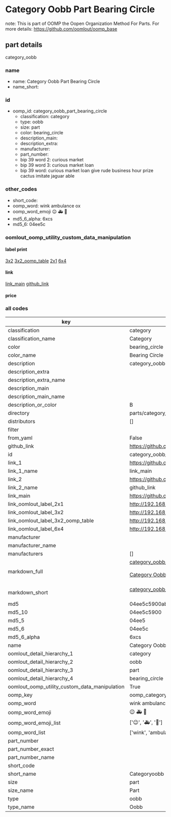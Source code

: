 # Category Oobb Part Bearing Circle  

note: This is part of OOMP the Oopen Organization Method For Parts. For more details: https://github.com/oomlout/oomp_base

##  part details



category_oobb

### name
* name: Category Oobb Part Bearing Circle
* name_short: 
### id
* oomp_id: category_oobb_part_bearing_circle
  * classification: category
  * type: oobb
  * size: part
  * color: bearing_circle
  * description_main: 
  * description_extra: 
  * manufacturer: 
  * part_number: 
  * bip 39 word 2: curious market
  * bip 39 word 3: curious market loan
  * bip 39 word: curious market loan give rude business hour prize cactus imitate jaguar able

### other_codes
* short_code: 
* oomp_word: wink ambulance ox
* oomp_word_emoji :wink: :ambulance: :ox:
* md5_6_alpha: 6xcs
* md5_6: 04ee5c






### oomlout_oomp_utility_custom_data_manipulation
#### label print
[3x2](http://192.168.1.245:1112/?label=oomp%206xcs)
[3x2_oomp_table](http://192.168.1.107:1112/?label=oomp%206xcs)
[2x1](http://192.168.1.242:1112/?label=oomp%206xcs)
[6x4](http://192.168.1.55:1112/?label=oomp%206xcs)    

#### link

[link_main](https://github.com/oomlout/oomlout_oomp_current_version_messy/tree/main/parts/category_oobb_part_bearing_circle) [github_link](https://github.com/oomlout/oomlout_oomp_part_src/tree/main/parts/category_oobb_part_bearing_circle)                             

#### price







### all codes 
| key | value |  
| --- | --- |  
| classification | category |  
| classification_name | Category |  
| color | bearing_circle |  
| color_name | Bearing Circle |  
| description | category_oobb |  
| description_extra |  |  
| description_extra_name |  |  
| description_main |  |  
| description_main_name |  |  
| description_or_color | B  |  
| directory | parts/category_oobb_part_bearing_circle |  
| distributors | [] |  
| filter |  |  
| from_yaml | False |  
| github_link | https://github.com/oomlout/oomlout_oomp_part_src/tree/main/parts/category_oobb_part_bearing_circle |  
| id | category_oobb_part_bearing_circle |  
| link_1 | https://github.com/oomlout/oomlout_oomp_current_version_messy/tree/main/parts/category_oobb_part_bearing_circle |  
| link_1_name | link_main |  
| link_2 | https://github.com/oomlout/oomlout_oomp_part_src/tree/main/parts/category_oobb_part_bearing_circle |  
| link_2_name | github_link |  
| link_main | https://github.com/oomlout/oomlout_oomp_current_version_messy/tree/main/parts/category_oobb_part_bearing_circle |  
| link_oomlout_label_2x1 | http://192.168.1.242:1112/?label=oomp%206xcs |  
| link_oomlout_label_3x2 | http://192.168.1.245:1112/?label=oomp%206xcs |  
| link_oomlout_label_3x2_oomp_table | http://192.168.1.107:1112/?label=oomp%206xcs |  
| link_oomlout_label_6x4 | http://192.168.1.55:1112/?label=oomp%206xcs |  
| manufacturer |  |  
| manufacturer_name |  |  
| manufacturers | [] |  
| markdown_full | [category_oobb_part_bearing_circle](https://github.com/oomlout/oomlout_oomp_current_version_messy/tree/main/parts/category_oobb_part_bearing_circle)<br>[](https://github.com/oomlout/oomlout_oomp_current_version_messy/tree/main/parts/category_oobb_part_bearing_circle)<br>[Category Oobb Part Bearing Circle](https://github.com/oomlout/oomlout_oomp_current_version_messy/tree/main/parts/category_oobb_part_bearing_circle)<br><br> |  
| markdown_short | [category_oobb_part_bearing_circle](https://github.com/oomlout/oomlout_oomp_current_version_messy/tree/main/parts/category_oobb_part_bearing_circle)<br><br> |  
| md5 | 04ee5c5900ab4dc87c5e7627062209af |  
| md5_10 | 04ee5c5900 |  
| md5_5 | 04ee5 |  
| md5_6 | 04ee5c |  
| md5_6_alpha | 6xcs |  
| name | Category Oobb Part Bearing Circle |  
| oomlout_detail_hierarchy_1 | category |  
| oomlout_detail_hierarchy_2 | oobb |  
| oomlout_detail_hierarchy_3 | part |  
| oomlout_detail_hierarchy_4 | bearing_circle |  
| oomlout_oomp_utility_custom_data_manipulation | True |  
| oomp_key | oomp_category_oobb_part_bearing_circle |  
| oomp_word | wink ambulance ox |  
| oomp_word_emoji | :wink: :ambulance: :ox: |  
| oomp_word_emoji_list | [':wink:', ':ambulance:', ':ox:'] |  
| oomp_word_list | ['wink', 'ambulance', 'ox'] |  
| part_number |  |  
| part_number_exact |  |  
| part_number_name |  |  
| short_code |  |  
| short_name | Categoryoobb |  
| size | part |  
| size_name | Part |  
| type | oobb |  
| type_name | Oobb |  
